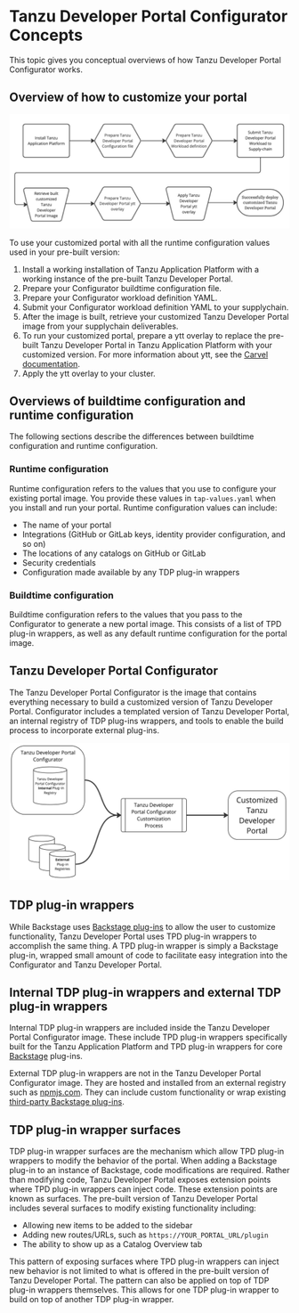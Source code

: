 # Tanzu Developer Portal Configurator Concepts

This topic gives you conceptual overviews of how Tanzu Developer Portal Configurator works.

## <a id="customize"></a> Overview of how to customize your portal

![Tanzu Developer Portal customization flowchart. It starts with installing Tanzu Application Platform and finishes with portal deployment.](images/tdp-install-flowchart.png)

To use your customized portal with all the runtime configuration values used in your pre-built
version:

1. Install a working installation of Tanzu Application Platform with a working instance of the
   pre-built Tanzu Developer Portal.
1. Prepare your Configurator buildtime configuration file.
1. Prepare your Configurator workload definition YAML.
1. Submit your Configurator workload definition YAML to your supplychain.
1. After the image is built, retrieve your customized Tanzu Developer Portal image from your
   supplychain deliverables.
1. To run your customized portal, prepare a ytt overlay to replace the pre-built Tanzu Developer Portal
   in Tanzu Application Platform with your customized version. For more information about ytt, see the
   [Carvel documentation](https://carvel.dev/ytt/).
1. Apply the ytt overlay to your cluster.

## <a id="buildtime-and-runtime"></a> Overviews of buildtime configuration and runtime configuration

The following sections describe the differences between buildtime configuration and runtime
configuration.

### <a id="runtime"></a> Runtime configuration

Runtime configuration refers to the values that you use to configure your existing portal image.
You provide these values in `tap-values.yaml` when you install and run your portal.
Runtime configuration values can include:

- The name of your portal
- Integrations (GitHub or GitLab keys, identity provider configuration, and so on)
- The locations of any catalogs on GitHub or GitLab
- Security credentials
- Configuration made available by any TDP plug-in wrappers

### <a id="buildtime"></a> Buildtime configuration

Buildtime configuration refers to the values that you pass to the Configurator to generate a new portal image.
This consists of a list of TPD plug-in wrappers, as well as any default runtime configuration for the portal image.

## <a id="configurator"></a> Tanzu Developer Portal Configurator

The Tanzu Developer Portal Configurator is the image that contains everything necessary to build a
customized version of Tanzu Developer Portal. Configurator includes a templated version of Tanzu
Developer Portal, an internal registry of TDP plug-ins wrappers, and tools to enable the
build process to incorporate external plug-ins.

![Diagram of Tanzu Developer Portal Configurator, the included internal plug-in registry, and the customization process.](images/configurator-internal-external-plugins.png)

## <a id="wrappers"></a> TDP plug-in wrappers

While Backstage uses [Backstage plug-ins](https://backstage.io/plugins/) to allow the user to customize functionality,
Tanzu Developer Portal uses TPD plug-in wrappers to accomplish the same thing.
A TPD plug-in wrapper is simply a Backstage plug-in, wrapped small amount of code to facilitate easy integration into
the Configurator and Tanzu Developer Portal.

## <a id="plug-ins"></a> Internal TDP plug-in wrappers and external TDP plug-in wrappers

Internal TDP plug-in wrappers are included inside the Tanzu Developer Portal Configurator image.
These include TPD plug-in wrappers specifically built for the Tanzu Application Platform and TPD plug-in
wrappers for core [Backstage](https://backstage.io) plug-ins.

External TDP plug-in wrappers are not in the Tanzu Developer Portal Configurator image.
They are hosted and installed from an external registry such as [npmjs.com](https://www.npmjs.com/).
They can include custom functionality or wrap existing [third-party Backstage plug-ins](https://backstage.io/plugins/).

## <a id="surfaces-and-wrappers"></a> TDP plug-in wrapper surfaces

TDP plug-in wrapper surfaces are the mechanism which allow TPD plug-in wrappers to modify the behavior of the portal.
When adding a Backstage plug-in to an instance of Backstage, code modifications are required.
Rather than modifying code, Tanzu Developer Portal exposes extension points where TPD plug-in wrappers can inject code.
These extension points are known as surfaces.
The pre-built version of Tanzu Developer Portal includes several surfaces to modify existing functionality including:

- Allowing new items to be added to the sidebar
- Adding new routes/URLs, such as `https://YOUR_PORTAL_URL/plugin`
- The ability to show up as a Catalog Overview tab

This pattern of exposing surfaces where TPD plug-in wrappers can inject new behavior is not limited to what is offered
in the pre-built version of Tanzu Developer Portal.
The pattern can also be applied on top of TDP plug-in wrappers themselves.
This allows for one TDP plug-in wrapper to build on top of another TDP plug-in wrapper.
